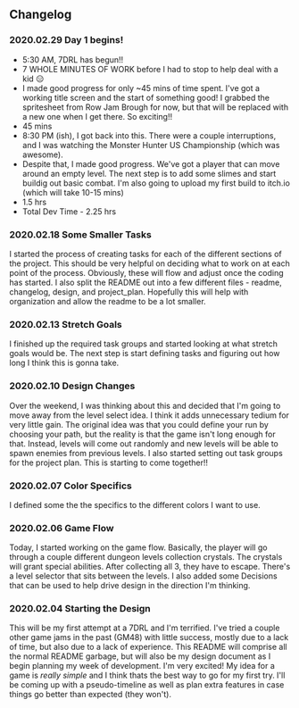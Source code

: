 ## Changelog
### 2020.02.29 Day 1 begins!
* 5:30 AM, 7DRL has begun!!
* 7 WHOLE MINUTES OF WORK before I had to stop to help deal with a kid 😑
* I made good progress for only ~45 mins of time spent. I've got a working title screen and the start of something good! I grabbed the spritesheet from Row Jam Brough for now, but that will be replaced with a new one when I get there. So exciting!!
* 45 mins
* 8:30 PM (ish), I got back into this. There were a couple interruptions, and I was watching the Monster Hunter US Championship (which was awesome).
* Despite that, I made good progress. We've got a player that can move around an empty level. The next step is to add some slimes and start buildig out basic combat. I'm also going to upload my first build to itch.io (which will take 10-15 mins)
* 1.5 hrs
* Total Dev Time - 2.25 hrs
### 2020.02.18 Some Smaller Tasks
I started the process of creating tasks for each of the different sections of the project. This should be very helpful on deciding what to work on at each point of the process. Obviously, these will flow and adjust once the coding has started. I also split the README out into a few different files - readme, changelog, design, and project_plan. Hopefully this will help with organization and allow the readme to be a lot smaller.
### 2020.02.13 Stretch Goals
I finished up the required task groups and started looking at what stretch goals would be. The next step is start defining tasks and figuring out how long I think this is gonna take. 
### 2020.02.10 Design Changes
Over the weekend, I was thinking about this and decided that I'm going to move away from the level select idea. I think it adds unnecessary tedium for very little gain. The original idea was that you could define your run by choosing your path, but the reality is that the game isn't long enough for that. Instead, levels will come out randomly and new levels will be able to spawn enemies from previous levels. I also started setting out task groups for the project plan. This is starting to come together!!
### 2020.02.07 Color Specifics
I defined some the the specifics to the different colors I want to use.
### 2020.02.06 Game Flow
Today, I started working on the game flow. Basically, the player will go through a couple different dungeon levels collection crystals. The crystals will grant special abilities. After collecting all 3, they have to escape. There's a level selector that sits between the levels. I also added some Decisions that can be used to help drive design in the direction I'm thinking.
### 2020.02.04 Starting the Design
This will be my first attempt at a 7DRL and I'm terrified. I've tried a couple other game jams in the past (GM48) with little success, mostly due to a lack of time, but also due to a lack of experience. This README will comprise all the normal README garbage, but will also be my design document as I begin planning my week of development. I'm very excited! My idea for a game is _really simple_ and I think thats the best way to go for my first try. I'll be coming up with a pseudo-timeline as well as plan extra features in case things go better than expected (they won't).